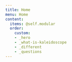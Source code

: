 ```yaml
---
title: Home
menu: Home
content:
  items: @self.modular
  order:
    custom:
    - _hero
    - _what-is-kaleidoscope
    - _different
    - _questions
---
```

